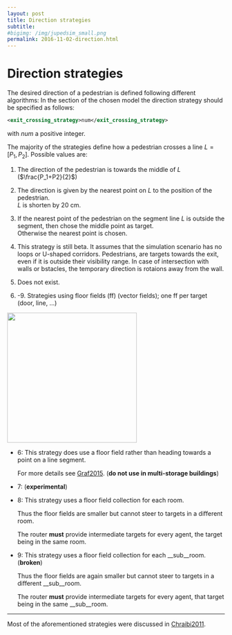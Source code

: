 ```yaml
---
layout: post
title: Direction strategies
subtitle: 
#bigimg: /img/jupedsim_small.png
permalink: 2016-11-02-direction.html
---
```



# Direction strategies

The desired direction of a pedestrian is defined following different algorithms:
In the section of the chosen model the direction strategy should be specified as follows:

```xml
<exit_crossing_strategy>num</exit_crossing_strategy>
```

with *num* a positive integer.

The majority of the strategies define how a pedestrian crosses a line $L = [P_1, P_2]$. Possible values are:  

1. The direction of the pedestrian is towards the middle of $L$ ($\frac{P_1+P2}{2}$)  

2. The direction is given by the nearest point on $L$ to the position of the pedestrian.  
   $L$ is shorten by 20 cm.  

3. If the nearest point of the pedestrian on the segment line $L$ is outside the segment, then chose the middle point as target.  
   Otherwise the nearest point is chosen.

4. This strategy is still beta. It assumes that the simulation scenario has no loops or U-shaped corridors.
   Pedestrians, are targets towards the exit, even if it is outside their visibility range. In case of intersection with walls or bstacles, the temporary direction is rotaions away from the wall.  

5. Does not exist.

6. -9. Strategies using floor fields (ff) (vector fields); one ff per target (door, line, ...)

<img src="
https://cst.version.fz-juelich.de/jupedsim/jpscore/uploads/785cda284f5f44d2b019332d29b8075e/transformFF.png" width="300" height="300" />

  * 6: This strategy does use a floor field rather than heading towards a point on a line segment.

    For more details see [Graf2015][#Graf2015]. (__do not use in multi-storage buildings__)
    
  * 7: (__experimental__)
  
  * 8: This strategy uses a floor field collection for each room. 

    Thus the floor fields are smaller but cannot steer to targets in a different room. 

    The router __must__ provide intermediate targets for every agent, the target being in the same room.

  * 9: This strategy uses a floor field collection for each __sub__room. (__broken__)

    Thus the floor fields are again smaller but cannot steer to targets in a different __sub__room. 

    The router __must__ provide intermediate targets for every agent, that target being in the same __sub__room.

---   
Most of the aforementioned strategies were discussed in [Chraibi2011][#Chraibi2011].



[#Graf2015]: https://owncloud.zam.kfa-juelich.de/index.php/s/MomKWVu6mFvnrSf "Automated Routing in Pedestrian Dynamics Master thesis, Fachhochschule Aachen, 2015"
    

[#Chraibi2011]: http://aimsciences.org/journals/displayPaper.jsp?paperID=6440 "Chraibi el al. Force-based models of pedestrian dynamics.  Pages: 425 - 442, Volume 6, Issue 3, September 2011"


